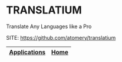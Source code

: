 # TRANSLATIUM
 
 Translate Any Languages like a Pro
 
 SITE: https://github.com/atomery/translatium

 | [Applications](https://portable-linux-apps.github.io/apps.html) | [Home](https://portable-linux-apps.github.io)
 | --- | --- |
